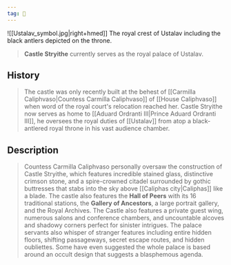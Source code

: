 ```yaml
---
tag: 🏰
---
```

![[Ustalav_symbol.jpg|right+hmed]] 
 The royal crest of Ustalav including the black antlers depicted on the throne.
> **Castle Stryithe** currently serves as the royal palace of Ustalav.


## History

> The castle was only recently built at the behest of [[Carmilla Caliphvaso|Countess Carmilla Caliphvaso]] of [[House Caliphvaso]] when word of the royal court's relocation reached her. Castle Stryithe now serves as home to [[Aduard Ordranti III|Prince Aduard Ordranti III]], he oversees the royal duties of [[Ustalav]] from atop a black-antlered royal throne in his vast audience chamber.


## Description

> Countess Carmilla Caliphvaso personally oversaw the construction of Castle Stryithe, which features incredible stained glass, distinctive crimson stone, and a spire-crowned citadel surrounded by gothic buttresses that stabs into the sky above [[Caliphas city|Caliphas]] like a blade.
> The castle also features the **Hall of Peers** with its 16 traditional stations, the **Gallery of Ancestors**, a large portrait gallery, and the Royal Archives. The Castle also features a private guest wing, numerous salons and conference chambers, and uncountable alcoves and shadowy corners perfect for sinister intrigues. The palace servants also whisper of stranger features including entire hidden floors, shifting passageways, secret escape routes, and hidden oubliettes. Some have even suggested the whole palace is based around an occult design that suggests a blasphemous agenda.








